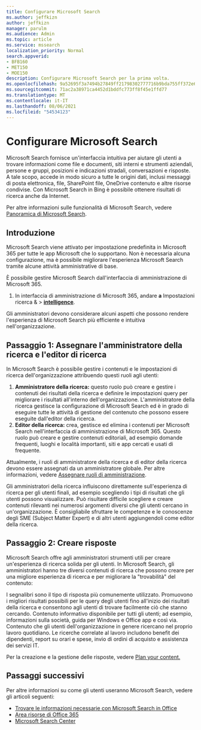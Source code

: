 ```yaml
---
title: Configurare Microsoft Search
ms.author: jeffkizn
author: jeffkizn
manager: parulm
ms.audience: Admin
ms.topic: article
ms.service: mssearch
localization_priority: Normal
search.appverid:
- BFB160
- MET150
- MOE150
description: Configurare Microsoft Search per la prima volta.
ms.openlocfilehash: 9a52695f3a7494b27849ff21798302777716b9bda755ff372e605ec45a6d94b5
ms.sourcegitcommit: 71ac2a38971ca4452d1bddfc773ff8f45e1ffd77
ms.translationtype: MT
ms.contentlocale: it-IT
ms.lasthandoff: 08/06/2021
ms.locfileid: "54534123"
---
```

# <a name="set-up-microsoft-search"></a>Configurare Microsoft Search

Microsoft Search fornisce un'interfaccia intuitiva per aiutare gli utenti a trovare informazioni come file e documenti, siti interni e strumenti aziendali, persone e gruppi, posizioni e indicazioni stradali, conversazioni e risposte. A tale scopo, accede in modo sicuro a tutte le origini dati, inclusi messaggi di posta elettronica, file, SharePoint file, OneDrive contenuto e altre risorse condivise. Con Microsoft Search in Bing è possibile ottenere risultati di ricerca anche da Internet.

Per altre informazioni sulle funzionalità di Microsoft Search, vedere [Panoramica di Microsoft Search](overview-microsoft-search.md).

## <a name="get-started"></a>Introduzione

Microsoft Search viene attivato per impostazione predefinita in Microsoft 365 per tutte le app Microsoft che lo supportano. Non è necessaria alcuna configurazione, ma è possibile migliorare l'esperienza Microsoft Search tramite alcune attività amministrative di base.

È possibile gestire Microsoft Search dall'interfaccia di amministrazione di Microsoft 365.

1. In interfaccia di amministrazione di Microsoft 365, andare **a** Impostazioni ricerca &  >  [**intelligence**](https://admin.microsoft.com/Adminportal/Home#/MicrosoftSearch).

Gli amministratori devono considerare alcuni aspetti che possono rendere l'esperienza di Microsoft Search più efficiente e intuitiva nell'organizzazione.

## <a name="step-1-assign-search-admin-and-search-editor"></a>Passaggio 1: Assegnare l'amministratore della ricerca e l'editor di ricerca

In Microsoft Search è possibile gestire i contenuti e le impostazioni di ricerca dell'organizzazione attribuendo questi ruoli agli utenti:

1. **Amministratore della ricerca:** questo ruolo può creare e gestire i contenuti dei risultati della ricerca e definire le impostazioni query per migliorare i risultati all'interno dell'organizzazione. L'amministratore della ricerca gestisce la configurazione di Microsoft Search ed è in grado di eseguire tutte le attività di gestione del contenuto che possono essere eseguite dall'editor della ricerca.
2. **Editor della ricerca:** crea, gestisce ed elimina i contenuti per Microsoft Search nell'interfaccia di amministrazione di Microsoft 365. Questo ruolo può creare e gestire contenuti editoriali, ad esempio domande frequenti, luoghi e località importanti, siti e app cercati e usati di frequente.

Attualmente, i ruoli di amministratore della ricerca e di editor della ricerca devono essere assegnati da un amministratore globale. Per altre informazioni, vedere [Assegnare ruoli di amministrazione](/office365/admin/add-users/assign-admin-roles?view=o365-worldwide).

Gli amministratori della ricerca influiscono direttamente sull'esperienza di ricerca per gli utenti finali, ad esempio scegliendo i tipi di risultati che gli utenti possono visualizzare. Può risultare difficile scegliere e creare contenuti rilevanti nei numerosi argomenti diversi che gli utenti cercano in un'organizzazione. È consigliabile sfruttare le competenze e le conoscenze degli SME (Subject Matter Expert) e di altri utenti aggiungendoli come editor della ricerca.

## <a name="step-2-create-answers"></a>Passaggio 2: Creare risposte

Microsoft Search offre agli amministratori strumenti utili per creare un'esperienza di ricerca solida per gli utenti. In Microsoft Search, gli amministratori hanno tre diversi contenuti di ricerca che possono creare per una migliore esperienza di ricerca e per migliorare la "trovabilità" del contenuto:

I segnalibri sono il tipo di risposta più comunemente utilizzato. Promuovono i migliori risultati possibili per le query degli utenti fino all'inizio dei risultati della ricerca e consentono agli utenti di trovare facilmente ciò che stanno cercando.
Contenuto informativo disponibile per tutti gli utenti; ad esempio, informazioni sulla società, guida per Windows e Office app e così via. Contenuto che gli utenti dell'organizzazione in genere ricercano nel proprio lavoro quotidiano. Le ricerche correlate al lavoro includono benefit dei dipendenti, report su orari e spese, invio di ordini di acquisto e assistenza dei servizi IT.

Per la creazione e la gestione delle risposte, vedere [Plan your content.](plan-your-content.md)

## <a name="next-steps"></a>Passaggi successivi

Per altre informazioni su come gli utenti useranno Microsoft Search, vedere gli articoli seguenti:

- [Trovare le informazioni necessarie con Microsoft Search in Office](https://support.office.com/article/find-what-you-need-with-microsoft-search-in-office-2457d4d8-48a8-4ad4-ab89-5a0657aa8446)
- [Area risorse di Office 365](https://support.office.com/office-training-center)
- [Microsoft Search Center](https://support.office.com/article/-working-title-microsoft-search-center-b8bf5a2c-7515-40a9-9a6a-b8ed382c86bc)
